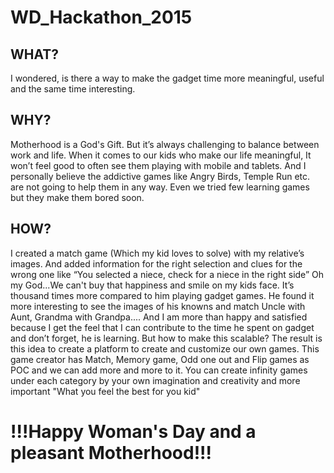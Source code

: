 # WD_Hackathon_2015

## WHAT?

I wondered, is there a way to make the gadget time more meaningful, useful and the same time interesting.

## WHY?

Motherhood is a God's Gift. But it’s always challenging to balance between work and life. When it comes to our kids who make our life meaningful, It won’t feel good to often see them playing with mobile and tablets. And I personally believe the addictive games like Angry Birds, Temple Run etc. are not going to help them in any way.
Even we tried few learning games but they make them bored soon.

## HOW?

I created a match game (Which my kid loves to solve) with my relative’s images. And added information for the right selection and clues for the wrong one like “You selected a niece, check for a niece in the right side”
Oh my God...We can't buy that happiness and smile on my kids face. It’s thousand times more compared to him playing gadget games. He found it more interesting to see the images of his knowns and match Uncle with Aunt, Grandma with Grandpa.... 
And I am more than happy and satisfied because I get the feel that I can contribute to the time he spent on gadget and don’t forget, he is learning.
But how to make this scalable? The result is this idea to create a platform to create and customize our own games. This game creator has Match, Memory game, Odd one out and Flip games as POC and we can add more and more to it. 
You can create infinity games under each category by your own imagination and creativity and more important "What you feel the best for you kid"

# !!!Happy Woman's Day and a pleasant Motherhood!!!


